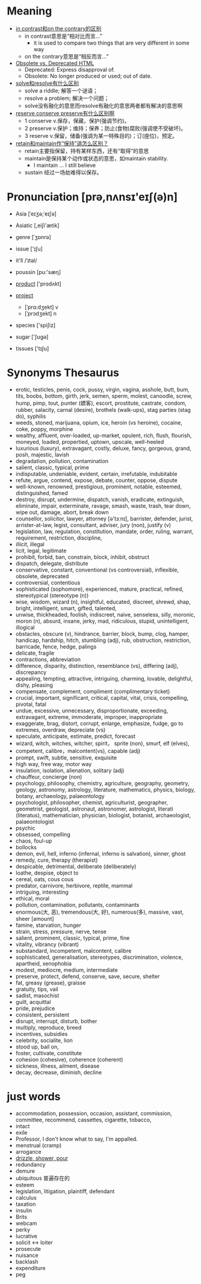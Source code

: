 # Meaning

 - [in contrast和on the contrary的区别](http://www.zybang.com/question/0e06ddb4f4166ff37fb44419d2bf4649.html)
    - in contrast意思是“相对比而言...”
        - it is used to compare two things that are very different in some way
    - on the contrary意思是“相反而言...”
 - [Obsolete vs. Deprecated HTML](http://stackoverflow.com/questions/11784301/obsolete-vs-deprecated-html)
    - Deprecated: Express disapproval of.
    - Obsolete: No longer produced or used; out of date.
 - [solve和resolve有什么区别](https://zhidao.baidu.com/question/10321154.html)
    - solve a riddle; 解答一个谜语；
    - resolve a problem; 解决一个问题；
    - solve没有融化的意思而resolve有融化的意思两者都有解决的意思啊
 - [reserve conserve preserve有什么区别啊](https://zhidao.baidu.com/question/120600546.html)
    - 1 conserve v.保存，保藏，保护(强调节约)。
    - 2 preserve v.保护；维持；保养；防止(食物)腐败(强调使不受破坏)。
    - 3 reserve v.保留，储备(强调为某一特殊目的)；订(座位)，预定。
 - [retain和maintain作“保持”讲怎么区别？](https://zhidao.baidu.com/question/11732149.html?qbl=relate_question_1&word=retain%20maintain)
    - retain主要指保留，持有某样东西，还有“取得”的意思
    - maintain是保持某个动作或状态的意思，如maintain stability.
        - I maintain ... I still believe
    - sustain 经过一场劫难得以保存。
    
# Pronunciation [prə,nʌnsɪ'eɪʃ(ə)n]

 - Asia [ˈeɪʒə;ˈeɪʃə]
 - Asiatic [,eiʃi'ætik]
 - genre [ˈʒɒnrə]
 - issue ['ɪʃu]
 - it'll /ˈɪtəl/
 - poussin [pu:'sæŋ]
 - [product](http://fanyi.baidu.com/?aldtype=85#en/zh/product) ['prɑdʌkt]
 - [project](https://zhidao.baidu.com/question/1112458302487378179.html)
    - [ˈprɑ:dʒekt] v
    - [ˈprɔdʒekt] n

 - species ['spiʃiz]
 - sugar ['ʃʊgə]
 - tissues ['tɪʃu]
 
# Synonyms Thesaurus

 - erotic, testicles, penis, cock, pussy, virgin, vagina, asshole, butt, bum, tits, boobs, bottom, girth, jerk, semen, sperm, molest, canoodle, screw, hump, pimp, tout, punter (嫖客), escort, prostitute, castrate, condom, rubber, salacity, carnal (desire), brothels (walk-ups), stag parties (stag do), syphilis
 - weeds, stoned, marijuana, opium, ice, heroin (vs heroine), cocaine, coke, poppy, morphine
 - wealthy, affluent, over-loaded, up-market, opulent, rich, flush, flourish, moneyed, loaded, propertied, uptown, upscale, well-heeled
 - luxurious (luxury), extravagant, costly, deluxe, fancy, gorgeous, grand, posh, majestic, lavish
 - degradation, pollution, contamination
 - salient, classic, typical, prime
 - indisputable, undeniable, evident, certain, irrefutable, indubitable
 - refute, argue, contend, expose, debate, counter, oppose, dispute
 - well-known, renowned, prestigious, prominent, notable, esteemed, distinguished, famed
 - destroy, disrupt, undermine, dispatch, vanish, eradicate, extinguish, eliminate, impair, exterminate, ravage, smash, waste, trash, tear down, wipe out, damage, abort, break down 
 - counsellor, solicitor, lawyer, attorney [ə'tɜːnɪ], barrister, defender, jurist, arrister-at-law, legist, consultant, adviser, jury (non), justify (v)
 - legislation, law, regulation, constitution, mandate, order, ruling, warrant, requirement, restriction, discipline,
 - illicit, illegal
 - licit, legal, legitimate
 - prohibit, forbid, ban, constrain, block, inhibit, obstruct
 - dispatch, delegate, distribute
 - conservative, constant, conventional (vs controversial), inflexible, obsolete, deprecated
 - controversial, contentious
 - sophisticated (sophomore), experienced, mature, practical, refined, stereotypical (stereotype (n)) 
 - wise, wisdom, wizard (n), insightful, educated, discreet, shrewd, shap, bright, intelligent, smart, gifted, talented, 
 - unwise, thickheaded, foolish, indiscreet, naive, senseless, silly, moronic, moron (n), absurd, insane, jerky, mad, ridiculous, stupid, unintelligent, illogical
 - obstacles, obscure (v), hindrance, barrier, block, bump, clog, hamper, handicap, hardship, hitch, stumbling (adj), rub, obstruction, restriction, barricade, fence, hedge, palings
 - delicate, fragile
 - contractions,  abbreviation
 - difference, disparity, distinction, resemblance (vs), differing (adj), discrepancy
 - appealing, tempting, attractive, intriguing, charming, lovable, delightful, dishy, pleasing
 - compensate, complement, compliment (complimentary ticket)
 - crucial, important, significant, critical, capital, vital, crisis, compelling, pivotal, fatal
 - undue, excessive, unnecessary, disproportionate, exceeding, extravagant, extreme, immoderate, improper, inappropriate
 - exaggerate, brag, distort, corrupt, enlarge, emphasize, fudge, go to extremes, overdraw, depreciate (vs)
 - speculate, anticipate, estimate, predict, forecast
 - wizard, witch, witches, witcher, spirit， sprite (non), smurf, elf (elves), 
 - competent, calibre，malcontent(vs), capable (adj)
 - prompt, swift, subtle, sensitive, exquisite
 - high way, free way, motor way
 - insulation, isolation, alienation, solitary (adj)
 - chauffeur, concierge (non)
 - psychology, philosophy, chemistry, agriculture, geography, geometry, geology, astronomy, astrology, literature, mathematics, physics, biology, botany, archaeology, palaeontology
 - psychologist, philosopher, chemist, agriculturist, geographer, geometrist, geologist, astronaut, astronomer, astrologist, literati (literatus), mathematician, physician, biologist, botanist, archaeologist, palaeontologist 
 - psychic
 - obsessed, compelling
 - chaos, foul-up
 - bollocks
 - demon, evil, hell, inferno (infernal, inferno is salvation), sinner, ghost
 - remedy, cure, therapy (therapist)
 - despicable, detrimental, deliberate (deliberately)
 - loathe, despise, object to
 - cereal, oats, cous cous
 - predator, carnivore, herbivore, reptile, mammal
 - intriguing, interesting
 - ethical, moral
 - pollution, contamination, pollutants, contaminants
 - enormous(大, 恶), tremendous(大, 好), numerous(多), massive, vast, sheer [amount]
 - famine, starvation, hunger
 - strain, stress, pressure, nerve, tense
 - salient, prominent, classic, typical, prime, fine
 - vitality, vibrancy (vibrant)
 - substandard, incompetent, malcontent, calibre
 - sophisticated, generalisation, stereotypes, discrimination, violence, apartheid, xenophobia
 - modest, mediocre, medium, intermediate
 - preserve, protect, defend, conserve, save, secure, shelter
 - fat, greasy (grease), graisse
 - gratuity, tips, vail
 - sadist, masochist
 - guilt, acquittal
 - pride, prejudice
 - consistent, persistent
 - disrupt, interrupt, disturb, bother
 - multiply, reproduce, breed
 - incentives, subsidies
 - celebrity, socialite, lion
 - stood up, bail on, 
 - foster, cultivate, constitute
 - cohesion (cohesive), coherence (coherent)
 - sickness, illness, ailment, disease
 - decay, decrease, diminish, decline
 
# just words

 - accommodation, possession, occasion, assistant, commission, committee, recommend, cassettes, cigarette, tobacco, 
 - intact
 - exile
 - Professor, I don't know what to say, I'm appalled.
 - menstrual (cramp)
 - arrogance
 - [drizzle, shower, pour](http://blog.sina.com.cn/s/blog_14b7645660102w3u7.html)
 - redundancy
 - demure
 - ubiquitous 普遍存在的
 - esteem
 - legislation, litigation, plaintiff, defendant
 - calculus 
 - taxation
 - insulin
 - Brits
 - webcam
 - perky
 - lucrative
 - solicit <-> loiter
 - prosecute
 - nuisance
 - backlash
 - expenditure
 - peg
 
